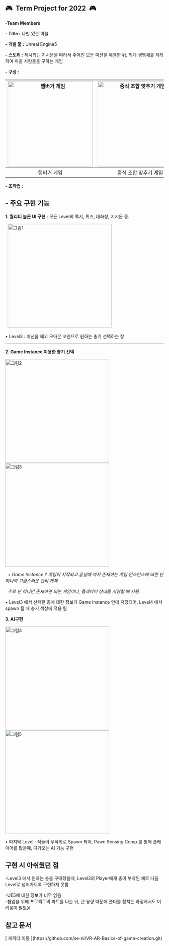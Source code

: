 ## :video_game:&nbsp;&nbsp;**Term Project for 2022**&nbsp;&nbsp;:video_game:
**-Team Members**	

**\- Title :** 나만 있는 마을				

**\- 개발 툴 :** Unreal Engine5

**\- 스토리 :** 제시되는 지시문을 따라서 주어진 모든 미션을 해결한 뒤, 외계 생명체를 처리하여 마을 사람들을 구하는 게임				

**\- 구성 :**				

      
 |<img width="270" alt="햄버거 게임" src="https://user-images.githubusercontent.com/101172040/201835580-7e2e3ed1-739e-4b8c-aa06-67fdb09ec7e8.png"> |<img width="270" alt="중식 조합 맞추기 게임" src="https://user-images.githubusercontent.com/101172040/201835736-ffd8bffb-88b0-40e9-9e6e-2e487d50baca.png">|<img width="270" alt="잡채 만들기 게임" src="https://user-images.githubusercontent.com/101172040/201835783-233e871b-f72a-44ed-930f-976b97be2029.png">|
|:-----:|:----------:|:-------:
|햄버거 게임|중식 조합 맞추기 게임|잡채 만들기 게임|


**\- 조작법 :**

**<h2>- 주요 구현 기능**</h2>       

**1. 퀄리티 높은 UI 구현**	: 모든 Level의 쪽지, 퀴즈, 대화창, 지시문 등.



&nbsp;&nbsp;<img width="330" alt="그림1" src="https://user-images.githubusercontent.com/101172040/226831111-4b6ebaa2-8216-48b3-877e-0798644ae5b8.png">

• Level3 : 미션을 깨고 모아온 코인으로 원하는 총기 선택하는 창

*****
**2. Game Instance 이용한 총기 선택**





<img width="330" alt="그림2" src="https://user-images.githubusercontent.com/101172040/226834517-cc9e0cb9-5cf6-4bde-9834-f1da1a2a5b4a.png"><img width="330" alt="그림3" src="https://user-images.githubusercontent.com/101172040/226834557-40ef9065-b261-49b5-8779-5e8e0b436071.png">


 
&nbsp;&nbsp;_+ Game Instance ? 게임이 시작되고 끝날때 까지 존재하는 게임 인스턴스에 대한 단 하나의 고급스러운 관리 개체_


&nbsp;&nbsp;_주로 단 하나만 존재하면 되는 게임이나, 플레이어 상태를 저장할 때 사용._			

• Level3 에서 선택한 총에 대한 정보가 Game Instance 안에 저장되어, Level4 에서 spawn 될 때 총기 색상에 적용 됨


**3. AI구현**





<img width="330" alt="그림4" src="https://user-images.githubusercontent.com/101172040/226836498-4044d19f-5fe7-4416-bc3c-9f26b9821860.png"><img width="330" alt="그림5" src="https://user-images.githubusercontent.com/101172040/226836528-8e60a2c1-318f-497d-b6f9-6f8cda9db938.png">



• 마지막 Level : 적들이 무작위로 Spawn 되어, Pawn Sensing Comp.를 통해 플레이어를 봤을때, 다가오는 AI 기능 구현

<h2>구현 시 아쉬웠던 점</h2>
-Level3 에서 원하는 총을 구매했을때, Level3의 Player에게 총이 부착된 채로 다음 Level로 넘어가도록 구현하지 못함


-UE5에 대한 정보가 너무 없음                        
-협업을 위해 프로젝트의 파트를 나눈 뒤, 큰 용량 때문에 폴더를 합치는 과정에서도 어려움이 많았음


<h2>참고 문서</h2>        
[ 캐릭터 이동 ](https://github.com/se-ni/VR-AR-Basics-of-game-creation.git)

